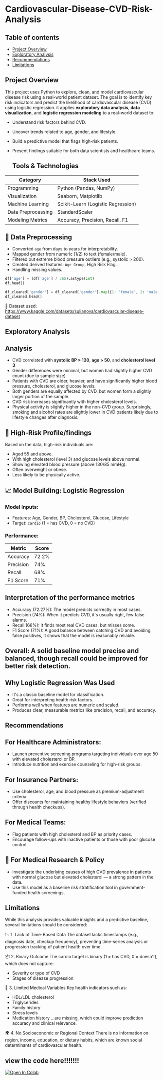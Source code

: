 # Cardiovascular-Disease-CVD-Risk-Analysis

## Table of contents
- [Project Overview](#project-overview)
- [Exploratory Analysis](#exploratory-analysis)
- [Recommendations](#recommendations)
- [Limitations](#limitations)
  
##  Project Overview

This project uses Python to explore, clean, and model cardiovascular disease risk using a real-world patient dataset. The goal is to identify key risk indicators and predict the likelihood of cardiovascular disease (CVD) using logistic regression. it applies **exploratory data analysis**, **data visualization**, and **logistic regression modeling** to a real-world dataset to:
- Understand risk factors behind CVD.
- Uncover trends related to age, gender, and lifestyle.
- Build a predictive model that flags high-risk patients.
- Present findings suitable for both data scientists and healthcare teams.
  

  ##  Tools & Technologies

| Category           | Stack Used                         |
|--------------------|------------------------------------|
| Programming        | Python (Pandas, NumPy)             |
| Visualization      | Seaborn, Matplotlib                |
| Machine Learning   | Scikit-Learn (Logistic Regression) |
| Data Preprocessing | StandardScaler                     |
| Modeling Metrics   | Accuracy, Precision, Recall, F1    |



## 🧹 Data Preprocessing

- Converted `age` from days to years for interpretability.
- Mapped gender from numeric (1/2) to text (female/male).
- Filtered out extreme blood pressure outliers (e.g., systolic > 200).
- Created derived features: `Age Group`, High Risk Flag.
- Handling missing values.

```python
df['age'] = (df['age'] / 365).astype(int)
df.head()
```
```python
df_cleaned['gender'] = df_cleaned['gender'].map({1: 'female', 2: 'male'})
df_cleaned.head()
```


📁 Dataset used: https://www.kaggle.com/datasets/sulianova/cardiovascular-disease-dataset

##  Exploratory Analysis

## Analysis

- CVD correlated with **systolic BP > 130**, **age > 50**, and **cholesterol level 3**
- Gender differences were minimal, but women had slightly higher CVD count (due to sample size)
- Patients with CVD are older, heavier, and have significantly higher blood pressure, cholesterol, and glucose levels.
-  Both genders are equally affected by CVD, but women form a slightly larger portion of the sample.
-  CVD risk increases significantly with higher cholesterol levels.
-  Physical activity is slightly higher in the non-CVD group. Surprisingly, smoking and alcohol rates are slightly lower in CVD patients likely due to lifestyle changes after diagnosis.

## 🎯 High-Risk Profile/findings
Based on the data, high-risk individuals are:
-	Aged 55 and above.
-	With high cholesterol (level 3) and glucose levels above normal.
-	Showing elevated blood pressure (above 130/85 mmHg).
-	Often overweight or obese.
-	Less likely to be physically active.

## 📈 Model Building: Logistic Regression

### Model Inputs:
- Features: Age, Gender, BP, Cholesterol, Glucose, Lifestyle
- Target: `cardio` (1 = has CVD, 0 = no CVD)

### Performance:
| Metric      | Score     |
|-------------|-----------|
| Accuracy    | 72.2%     |
| Precision   | 74%       |
| Recall      | 68%       |
| F1 Score    | 71%       |
## Interpretation of the performance metrics
- Accuracy (72.27%): The model predicts correctly in most cases.
- Precision (74%): When it predicts CVD, it's usually right, few false alarms.
- Recall (68%): It finds most real CVD cases, but misses some.
- F1 Score (71%): A good balance between catching CVD and avoiding false positives, it shows that the model is reasonably reliable.
##  Overall: A solid baseline model precise and balanced, though recall could be improved for better risk detection.

## Why Logistic Regression Was Used
- It's a classic baseline model for classification.
- Great for interpreting health risk factors.
- Performs well when features are numeric and scaled.
- Produces clear, measurable metrics like precision, recall, and accuracy.

##  Recommendations
## For Healthcare Administrators:
-	Launch preventive screening programs targeting individuals over age 50 with elevated cholesterol or BP.
-	Introduce nutrition and exercise counseling for high-risk groups.


## For Insurance Partners:
-	Use cholesterol, age, and blood pressure as premium-adjustment criteria.
- Offer discounts for maintaining healthy lifestyle behaviors (verified through health checkups).

## For Medical Teams:
-	Flag patients with high cholesterol and BP as priority cases.
-	Encourage follow-ups with inactive patients or those with poor glucose control.

## 🧪 For Medical Research & Policy
- Investigate the underlying causes of high CVD prevalence in patients with normal glucose but elevated cholesterol — a strong pattern in the data.
- Use this model as a baseline risk stratification tool in government-funded health screenings.

##  Limitations
While this analysis provides valuable insights and a predictive baseline, several limitations should be considered:

📉 1. Lack of Time-Based Data
The dataset lacks timestamps (e.g., diagnosis date, checkup frequency), preventing time-series analysis or progression tracking of patient health over time.

📦 2. Binary Outcome
The cardio target is binary (1 = has CVD, 0 = doesn't), which does not capture:
- Severity or type of CVD
- Stages of disease progression

🧪 3. Limited Medical Variables
Key health indicators such as:
- HDL/LDL cholesterol
- Triglycerides
- Family history
- Stress levels
- Medication history
...are missing, which could improve prediction accuracy and clinical relevance.

🌍 4. No Socioeconomic or Regional Context
There is no information on region, income, education, or dietary habits, which are known social determinants of cardiovascular health.
## view the code here!!!!!!!

[![Open In Colab](https://colab.research.google.com/assets/colab-badge.svg)](https://colab.research.google.com/github/EuchariaOgonna/Cardiovascular-Disease-CVD-Risk-Analysis/blob/main/Cardiovascular_Disease_(CVD)_Analysis.ipynb)












